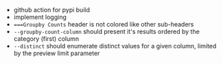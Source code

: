 - github action for pypi build
- implement logging
- `===Groupby Counts` header is not colored like other sub-headers
- `--groupby-count-column` should present it's results ordered by the category (first) column
- `--distinct` should enumerate distinct values for a given column, limited by the preview limit parameter

